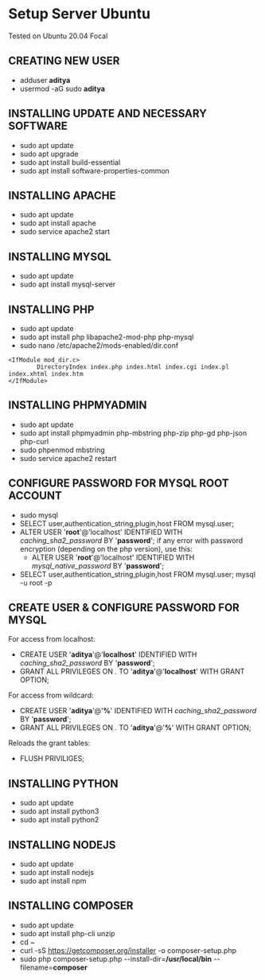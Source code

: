 # Setup Server Ubuntu

Tested on Ubuntu 20.04 Focal

## CREATING NEW USER
- adduser **aditya**
- usermod -aG sudo **aditya**

## INSTALLING UPDATE AND NECESSARY SOFTWARE
- sudo apt update
- sudo apt upgrade
- sudo apt install build-essential
- sudo apt install software-properties-common

## INSTALLING APACHE
- sudo apt update
- sudo apt install apache
- sudo service apache2 start

## INSTALLING MYSQL
- sudo apt update
- sudo apt install mysql-server

## INSTALLING PHP
- sudo apt update
- sudo apt install php libapache2-mod-php php-mysql
- sudo nano /etc/apache2/mods-enabled/dir.conf
```
<IfModule mod_dir.c>
        DirectoryIndex index.php index.html index.cgi index.pl index.xhtml index.htm
</IfModule>
```


## INSTALLING PHPMYADMIN
- sudo apt update
- sudo apt install phpmyadmin php-mbstring php-zip php-gd php-json php-curl
- sudo phpenmod mbstring
- sudo service apache2 restart

## CONFIGURE PASSWORD FOR MYSQL ROOT ACCOUNT
 - sudo mysql
 - SELECT user,authentication_string,plugin,host FROM mysql.user;
 - ALTER USER '**root**'@'localhost' IDENTIFIED WITH *caching_sha2_password* BY '**password**';
if any error with password encryption (depending on the php version), use this:
	 - ALTER USER '**root**'@'localhost' IDENTIFIED WITH *mysql_native_password* BY '**password**';
- SELECT user,authentication_string,plugin,host FROM mysql.user;
mysql -u root -p

## CREATE USER & CONFIGURE PASSWORD FOR MYSQL
For access from localhost:
- CREATE USER '**aditya**'@'**localhost**' IDENTIFIED WITH *caching_sha2_password* BY '**password**';
- GRANT ALL PRIVILEGES ON *.* TO '**aditya**'@'**localhost**' WITH GRANT OPTION;

For access from wildcard:
- CREATE USER '**aditya**'@'**%**' IDENTIFIED WITH *caching_sha2_password* BY '**password**';
- GRANT ALL PRIVILEGES ON *.* TO '**aditya**'@'**%**' WITH GRANT OPTION;

Reloads the grant tables:
- FLUSH PRIVILIGES;

## INSTALLING PYTHON
- sudo apt update
- sudo apt install python3
- sudo apt install python2

## INSTALLING NODEJS
- sudo apt update
- sudo apt install nodejs
- sudo apt install npm

## INSTALLING COMPOSER
- sudo apt update
- sudo apt install php-cli unzip
- cd ~
- curl -sS https://getcomposer.org/installer -o composer-setup.php
- sudo php composer-setup.php --install-dir=**/usr/local/bin** --filename=**composer**
